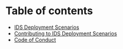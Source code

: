# Table of contents

* [IDS Deployment Scenarios](README.md)
* [Contributing to IDS Deployment Scenarios](CONTRIBUTING.md)
* [Code of Conduct](CODE\_OF\_CONDUCT.md)
